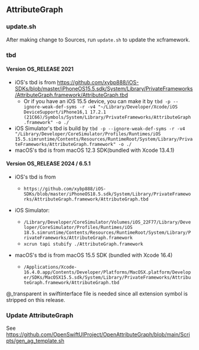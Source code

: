 ## AttributeGraph

### update.sh

After making change to Sources, run `update.sh` to update the xcframework.

### tbd

#### Version OS_RELEASE 2021

- iOS's tbd is from https://github.com/xybp888/iOS-SDKs/blob/master/iPhoneOS15.5.sdk/System/Library/PrivateFrameworks/AttributeGraph.framework/AttributeGraph.tbd
    - Or if you have an iOS 15.5 device, you can make it by `tbd -p --ignore-weak-def-syms -r -v4 "~/Library/Developer/Xcode/iOS DeviceSupport/iPhone16,1 17.2.1 (21C66)/Symbols/System/Library/PrivateFrameworks/AttributeGraph.framework" -o ./`
- iOS Simulator's tbd is build by `tbd -p --ignore-weak-def-syms -r -v4 "/Library/Developer/CoreSimulator/Profiles/Runtimes/iOS 15.5.simruntime/Contents/Resources/RuntimeRoot/System/Library/PrivateFrameworks/AttributeGraph.framework" -o ./`
- macOS's tbd is from macOS 12.3 SDK(bundled with Xcode 13.4.1)

#### Version OS_RELEASE 2024 / 6.5.1

- iOS's tbd is from
    - `https://github.com/xybp888/iOS-SDKs/blob/master/iPhoneOS18.5.sdk/System/Library/PrivateFrameworks/AttributeGraph.framework/AttributeGraph.tbd` 
- iOS Simulator: 
    - `/Library/Developer/CoreSimulator/Volumes/iOS_22F77/Library/Developer/CoreSimulator/Profiles/Runtimes/iOS 18.5.simruntime/Contents/Resources/RuntimeRoot/System/Library/PrivateFrameworks/AttributeGraph.framework`
    - `xcrun tapi stubify ./AttributeGraph.framework`

- macOS's tbd is from macOS 15.5 SDK (bundled with Xcode 16.4)
    - `/Applications/Xcode-16.4.0.app/Contents/Developer/Platforms/MacOSX.platform/Developer/SDKs/MacOSX15.5.sdk/System/Library/PrivateFrameworks/AttributeGraph.framework/AttributeGraph.tbd`

@_transparent in swiftinterface file is needed since all extension symbol is stripped on this release.

### Update AttributeGraph

See https://github.com/OpenSwiftUIProject/OpenAttributeGraph/blob/main/Scripts/gen_ag_template.sh
